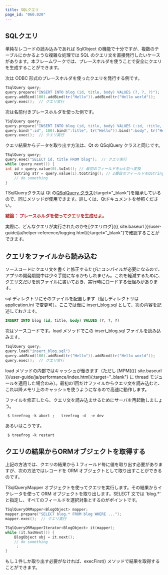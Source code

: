 ```yaml
---
title: SQLクエリ
page_id: "060.020"
---
```


## SQLクエリ

単純なレコードの読み込みであれば SqlObject の機能で十分ですが、複数のテーブルにかかるような複雑な処理では SQL のクエリ文を直接発行したいケースがあります。本フレームワークでは、プレースホルダを使うことで安全にクエリを生成することができます。

次は ODBC 形式のプレースホルダを使ったクエリを発行する例です。

```c++
TSqlQuery query;
query.prepare("INSERT INTO blog (id, title, body) VALUES (?, ?, ?)");
query.addBind(100).addBind(tr("Hello")).addBind(tr("Hello world"));
query.exec();  // クエリ実行
```

次は名前付きプレースホルダを使った例です。

```c++
TSqlQuery query;
query.prepare("INSERT INTO blog (id, title, body) VALUES (:id, :title, :body)");
query.bind(":id", 100).bind(":title", tr("Hello")).bind(":body", tr("Hello world"));
query.exec();  // クエリ実行
```

クエリ結果からデータを取り出す方法は、Qt の QSqlQuery クラスと同じです。

```c++
TSqlQuery query;
query.exec("SELECT id, title FROM blog");  // クエリ実行
while (query.next()) {
int id = query.value(0).toInt(); // 最初のフィールドをint型へ変換
    QString str = query.value(1).toString(); // 2番目のフィールドをQString型へ変換
    // do something 
}
```

TSqlQueryクラスは Qt の[QSqlQuery クラス](http://doc.qt.io/qt-4.8/qsqlquery.html){:target="_blank"}を継承しているので、同じメソッドが使用できます。詳しくは、Qtドキュメントを参照ください。
  
<span style="color: #b22222">**結論： プレースホルダを使ってクエリを生成せよ。** </span>

実際に、どんなクエリが実行されたのかを[クエリログ]({{ site.baseurl }}/user-guide/ja/helper-reference/logging.html){:target="_blank"}で確認することができます。

## クエリをファイルから読み込む

ソースコードにクエリ文を書くと修正するたびにコンパイルが必要になるので、アプリの開発期間中は少々手間になるかもしれません。これを軽減するために、クエリ文だけを別ファイルに書いておき、実行時にロードする仕組みがあります。

sql ディレクトリにそのファイルを配置します（但しディレクトリは application.ini で変更可）。ここでは仮に insert_blog.sql として、次の内容を記述しておきます。

```sql
INSERT INTO blog (id, title, body) VALUES (?, ?, ?)
```

次はソースコードです。load メソッドでこの insert_blog.sql ファイルを読み込みます。

```c++
TSqlQuery query;
query.load("insert_blog.sql")
query.addBind(100).addBind(tr("Hello")).addBind(tr("Hello world"));
query.exec();  // クエリ実行
```

load メソッドの内部ではキャッシュが働きます（ただし [MPM]({{ site.baseurl }}/user-guide/ja/performance/index.html){:target="_blank"} に thread モジュールを適用した場合のみ）。最初の1回だけファイルからクエリ文を読み込むと、これ以降メモリ上のキャッシュを使うようになるので高速に動作します。

ファイルを修正したら、クエリ文を読み込ませるためにサーバを再起動しましょう。

```
 $ treefrog -k abort ;   treefrog -d  -e dev
```

あるいはこうです。

```
 $ treefrog -k restart
``` 

## クエリの結果からORMオブジェクトを取得する

上記の方法では、クエリの結果から１フィールド毎に値を取り出す必要がありますが、次の方法ではレコードを ORM オブジェクトとして取り出すことができるのです。
 
TSqlQueryMapper オブジェクトを使ってクエリを実行します。その結果からイテレータを使って ORM オブジェクトを取り出します。SELECT 文では 'blog.*' と指定し、すべてのフィールドを選択対象とするのがポイントです。

```c++
TSqlQueryORMapper<BlogObject> mapper;
mapper.prepare("SELECT blog.* FROM blog WHERE ...");
mapper.exec();  // クエリ実行

TSqlQueryORMapperIterator<BlogObject> it(mapper);
while (it.hasNext()) {
    BlogObject obj = it.next();
    // do something
     :
}
```

もし１件しか取り出す必要がなければ、execFirst() メソッドで結果を取得することができます。